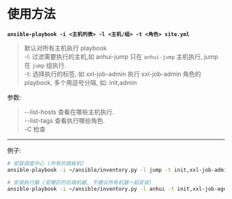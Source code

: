 # 使用方法

**`ansible-playbook -i <主机列表> -l <主机/组> -t <角色> site.yml`**

> 默认对所有主机执行 playbook  
> -l:   过滤需要执行的主机,如 anhui-jump 只在 `anhui-jump` 主机执行, jump 在 `jump` 组执行.  
> -t:   选择执行的标签, 如 xxl-job-admin 执行 xxl-job-admin 角色的 playbook, 多个用逗号分隔, 如: init,admin  

参数:  
> --list-hosts      查看在哪些主机执行.  
> --list-tags       查看执行哪些角色.  
> -C                检查  

---

例子:

```bash
# 安装调度中心 (所有的跳板机)
ansible-playbook -i ~/ansible/inventory.py -l jump -t init,xxl-job-admin site.yml

# 安装执行器 (安徽区的后端机器, 不建议所有机器一起安装)
ansible-playbook -i ~/ansible/inventory.py -l anhui -t init,xxl-job-agent site.yml
```
